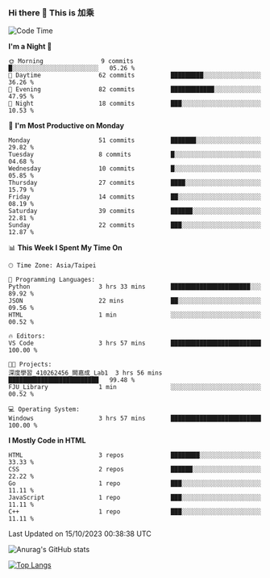 ### Hi there 👋 This is 加乘



<!--START_SECTION:waka-->
![Code Time](http://img.shields.io/badge/Code%20Time-9%20hrs%2015%20mins-blue)

**I'm a Night 🦉** 

```text
🌞 Morning                9 commits           █░░░░░░░░░░░░░░░░░░░░░░░░   05.26 % 
🌆 Daytime                62 commits          █████████░░░░░░░░░░░░░░░░   36.26 % 
🌃 Evening                82 commits          ████████████░░░░░░░░░░░░░   47.95 % 
🌙 Night                  18 commits          ███░░░░░░░░░░░░░░░░░░░░░░   10.53 % 
```
📅 **I'm Most Productive on Monday** 

```text
Monday                   51 commits          ███████░░░░░░░░░░░░░░░░░░   29.82 % 
Tuesday                  8 commits           █░░░░░░░░░░░░░░░░░░░░░░░░   04.68 % 
Wednesday                10 commits          █░░░░░░░░░░░░░░░░░░░░░░░░   05.85 % 
Thursday                 27 commits          ████░░░░░░░░░░░░░░░░░░░░░   15.79 % 
Friday                   14 commits          ██░░░░░░░░░░░░░░░░░░░░░░░   08.19 % 
Saturday                 39 commits          ██████░░░░░░░░░░░░░░░░░░░   22.81 % 
Sunday                   22 commits          ███░░░░░░░░░░░░░░░░░░░░░░   12.87 % 
```


📊 **This Week I Spent My Time On** 

```text
🕑︎ Time Zone: Asia/Taipei

💬 Programming Languages: 
Python                   3 hrs 33 mins       ██████████████████████░░░   89.92 % 
JSON                     22 mins             ██░░░░░░░░░░░░░░░░░░░░░░░   09.56 % 
HTML                     1 min               ░░░░░░░░░░░░░░░░░░░░░░░░░   00.52 % 

🔥 Editors: 
VS Code                  3 hrs 57 mins       █████████████████████████   100.00 % 

🐱‍💻 Projects: 
深度學習_410262456_闕嘉成_Lab1  3 hrs 56 mins       █████████████████████████   99.48 % 
FJU_Library              1 min               ░░░░░░░░░░░░░░░░░░░░░░░░░   00.52 % 

💻 Operating System: 
Windows                  3 hrs 57 mins       █████████████████████████   100.00 % 
```

**I Mostly Code in HTML** 

```text
HTML                     3 repos             ████████░░░░░░░░░░░░░░░░░   33.33 % 
CSS                      2 repos             ██████░░░░░░░░░░░░░░░░░░░   22.22 % 
Go                       1 repo              ███░░░░░░░░░░░░░░░░░░░░░░   11.11 % 
JavaScript               1 repo              ███░░░░░░░░░░░░░░░░░░░░░░   11.11 % 
C++                      1 repo              ███░░░░░░░░░░░░░░░░░░░░░░   11.11 % 
```




 Last Updated on 15/10/2023 00:38:38 UTC
<!--END_SECTION:waka-->


![Anurag's GitHub stats](https://github-readme-stats.vercel.app/api?username=40436michael&show_icons=true)

[![Top Langs](https://github-readme-stats.vercel.app/api/top-langs/?username=40436michael&layout=compact)](https://github.com/anuraghazra/github-readme-stats)



<!--
**40436michael/40436michael** is a ✨ _special_ ✨ repository because its `README.md` (this file) appears on your GitHub profile.

Here are some ideas to get you started:

- 🔭 I’m currently working on ...
- 🌱 I’m currently learning ...
- 👯 I’m looking to collaborate on ...
- 🤔 I’m looking for help with ...
- 💬 Ask me about ...
- 📫 How to reach me: ...
- 😄 Pronouns: ...
- ⚡ Fun fact: ...
-->
